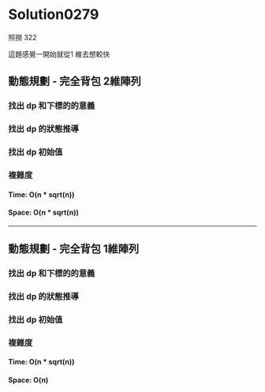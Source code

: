 # Solution0279

照撈 322

這題感覺一開始就從1 維去想較快

## 動態規劃 - 完全背包 2維陣列

### 找出 dp 和下標的的意義

### 找出 dp 的狀態推導

### 找出 dp 初始值

### 複雜度

#### Time: O(n * sqrt(n))

#### Space: O(n * sqrt(n))

---

## 動態規劃 - 完全背包 1維陣列

### 找出 dp 和下標的的意義

### 找出 dp 的狀態推導

### 找出 dp 初始值

### 複雜度

#### Time: O(n * sqrt(n))

#### Space: O(n)